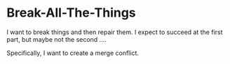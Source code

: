 # Break-All-The-Things

I want to break things and then repair them. I expect to succeed at the first part, but maybe not the second ....

Specifically, I want to create a merge conflict.


